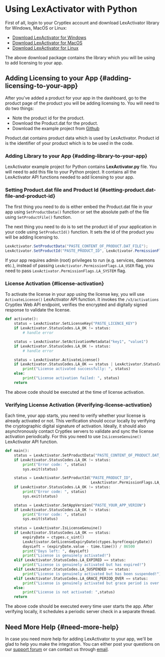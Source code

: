 # Using LexActivator with Python

First of all, login to your Cryptlex account and download LexActivator library for Windows, MacOS or Linux:

* ​[Download LexActivator for Windows](https://app.cryptlex.com/downloads)​
* ​[Download LexActivator for MacOS](https://app.cryptlex.com/downloads)
* ​[Download LexActivator for Linux](https://app.cryptlex.com/downloads)​

The above download package contains the library which you will be using to add licensing to your app.

## Adding Licensing to your App {#adding-licensing-to-your-app}

After you've added a product for your app in the dashboard, go to the product page of the product you will be adding licensing to. You will need to do two things:

* Note the product id for the product.
* Download the Product.dat for the product.
* Download the example project from [Github](https://github.com/cryptlex/lexactivator-python)

Product.dat contains product data which is used by LexActivator. Product id is the identifier of your product which is to be used in the code.

### Adding Library to your App {#adding-library-to-your-app}

LexActivator example project for Python contains **LexActivator.py** file. You will need to add this file to your Python project. It contains all the LexActivator API functions needed to add licensing to your app.

### Setting Product.dat file and Product Id {#setting-product.dat-file-and-product-id}

The first thing you need to do is either embed the Product.dat file in your app using `SetProductData()` function or set the absolute path of the file using `SetProductFile()` function.

The next thing you need to do is to set the product id of your application in your code using `SetProductId()` function. It sets the id of the product you will be adding licensing to.

```csharp
LexActivator.SetProductData("PASTE_CONTENT_OF_PRODUCT.DAT_FILE");
LexActivator.SetProductId("PASTE_PRODUCT_ID", LexActivator.PermissionFlags.LA_USER);
```

If your app requires admin \(root\) privileges to run \(e.g. services, daemons etc.\), instead of passing   `LexActivator.PermissionFlags.LA_USER` flag, you need to pass `LexActivator.PermissionFlags.LA_SYSTEM` flag.

### License Activation {#license-activation}

To activate the license in your app using the license key, you will use `ActivateLicense()` LexActivator API function. It invokes the `/v3/activations` Cryptlex Web API endpoint, verifies the encrypted and digitally signed response to validate the license.

```python
def activate():
    status = LexActivator.SetLicenseKey("PASTE_LICENCE_KEY")
    if LexActivator.StatusCodes.LA_OK != status:
        # handle error

    status = LexActivator.SetActivationMetadata("key1", "value1")
    if LexActivator.StatusCodes.LA_OK != status:
        # handle error

    status = LexActivator.ActivateLicense()
    if LexActivator.StatusCodes.LA_OK == status | LexActivator.StatusCodes.LA_EXPIRED == status | LexActivator.StatusCodes.LA_SUSPENDED == status:
        print("License activated successfully: ", status)
    else:
        print("License activation failed: ", status)
    return
```

The above code should be executed at the time of license activation.

### Verifying License Activation {#verifying-license-activation}

Each time, your app starts, you need to verify whether your license is already activated or not. This verification should occur locally by verifying the cryptographic digital signature of activation. Ideally, it should also asynchronously contact Cryptlex servers to validate and sync the license activation periodically. For this you need to use `IsLicenseGenuine()` LexActivator API function.

```python
def main():
    status = LexActivator.SetProductData("PASTE_CONTENT_OF_PRODUCT.DAT_FILE")
    if LexActivator.StatusCodes.LA_OK != status:
        print("Error code: ", status)
        sys.exit(status)

    status = LexActivator.SetProductId("PASTE_PRODUCT_ID",
                                       LexActivator.PermissionFlags.LA_USER)
    if LexActivator.StatusCodes.LA_OK != status:
        print("Error code: ", status)
        sys.exit(status)

    status = LexActivator.SetAppVersion("PASTE_YOUR_APP_VERION")
    if LexActivator.StatusCodes.LA_OK != status:
        print("Error code: ", status)
        sys.exit(status)
    
    status = LexActivator.IsLicenseGenuine()
    if LexActivator.StatusCodes.LA_OK == status:
        expiryDate = ctypes.c_uint()
        LexActivator.GetLicenseExpiryDate(ctypes.byref(expiryDate))
        daysLeft = (expiryDate.value - time.time()) / 86500
        print("Days left: ", daysLeft)
        print("License is genuinely activated!")
    elif LexActivator.StatusCodes.LA_EXPIRED == status:
        print("License is genuinely activated but has expired!")
    elif LexActivator.StatusCodes.LA_SUSPENDED == status:
        print("License is genuinely activated but has been suspended!")
    elif LexActivator.StatusCodes.LA_GRACE_PERIOD_OVER == status:
        print("License is genuinely activated but grace period is over!")
    else:
        print("License is not activated: ",status)
    return
```

The above code should be executed every time user starts the app. After verifying locally, it schedules a periodic server check in a separate thread.

## Need More Help {#need-more-help}

In case you need more help for adding LexActivator to your app, we'll be glad to help you make the integration. You can either post your questions on our [support forum](https://cryptlex.com/forums) or can contact us through [email](mailto:support@cryptlex.com?Subject=Using%20LexActivator).

